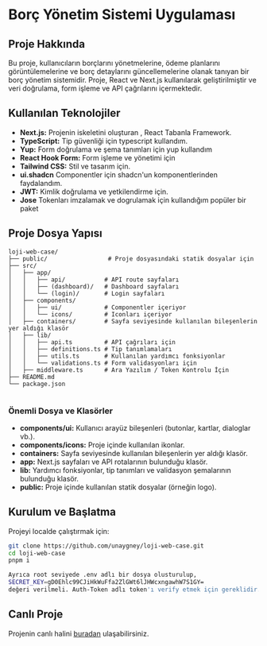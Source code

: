 # Borç Yönetim Sistemi Uygulaması

## Proje Hakkında

Bu proje, kullanıcıların borçlarını yönetmelerine, ödeme planlarını görüntülemelerine ve borç detaylarını güncellemelerine olanak tanıyan bir borç yönetim sistemidir. Proje, React ve Next.js kullanılarak geliştirilmiştir ve veri doğrulama, form işleme ve API çağrılarını içermektedir.

## Kullanılan Teknolojiler

- **Next.js:** Projenin iskeletini oluşturan , React Tabanla Framework.
- **TypeScript:** Tip güvenliği için typescript kullandım.
- **Yup:** Form doğrulama ve şema tanımları için yup kullandım
- **React Hook Form:** Form işleme ve yönetimi için
- **Tailwind CSS:** Stil ve tasarım için.
- **ui.shadcn** Componentler için shadcn'un komponentlerinden faydalandım.
- **JWT:** Kimlik doğrulama ve yetkilendirme için.
- **Jose** Tokenları imzalamak ve dogrulamak için kullandığım popüler bir paket

## Proje Dosya Yapısı

```
loji-web-case/
├── public/                 # Proje dosyasındaki statik dosyalar için
├── src/
│   ├── app/
│   │   ├── api/           # API route sayfaları
│   │   ├── (dashboard)/   # Dashboard sayfaları
│   │   └── (login)/       # Login sayfaları
│   ├── components/
│   │   ├── ui/            # Componentler içeriyor
│   │   └── icons/         # Iconları içeriyor
│   ├── containers/        # Sayfa seviyesinde kullanılan bileşenlerin yer aldığı klasör
│   ├── lib/
│   │   ├── api.ts         # API çağrıları için
│   │   ├── definitions.ts # Tip tanımlamaları
│   │   ├── utils.ts       # Kullanılan yardımcı fonksiyonlar
│   │   └── validations.ts # Form validasyonları için
│   ├── middleware.ts      # Ara Yazılım / Token Kontrolu İçin
├── README.md
└── package.json


```

### Önemli Dosya ve Klasörler

- **components/ui:** Kullanıcı arayüz bileşenleri (butonlar, kartlar, dialoglar vb.).
- **components/icons:** Proje içinde kullanılan ikonlar.
- **containers:** Sayfa seviyesinde kullanılan bileşenlerin yer aldığı klasör.
- **app:** Next.js sayfaları ve API rotalarının bulunduğu klasör.
- **lib:** Yardımcı fonksiyonlar, tip tanımları ve validasyon şemalarının bulunduğu klasör.
- **public:** Proje içinde kullanılan statik dosyalar (örneğin logo).

## Kurulum ve Başlatma

Projeyi localde çalıştırmak için:

```bash
git clone https://github.com/unaygney/loji-web-case.git
cd loji-web-case
pnpm i

Ayrıca root seviyede .env adlı bir dosya olusturulup,
SECRET_KEY=gD0Ehlc99CJiHkWuFfa2ZlGWt6lJHWcxngawhW7S1GY=
değeri verilmeli. Auth-Token adlı token'ı verify etmek için gereklidir.
```

## Canlı Proje

Projenin canlı halini [buradan](https://loji-web-case.vercel.app/login) ulaşabilirsiniz.
